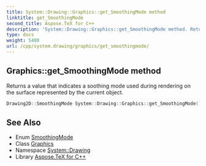 ```yaml
---
title: System::Drawing::Graphics::get_SmoothingMode method
linktitle: get_SmoothingMode
second_title: Aspose.TeX for C++
description: 'System::Drawing::Graphics::get_SmoothingMode method. Returns a value that indicates a soothing mode used during rendering on the surface represented by the current object in C++.'
type: docs
weight: 5400
url: /cpp/system.drawing/graphics/get_smoothingmode/
---
```

## Graphics::get_SmoothingMode method


Returns a value that indicates a soothing mode used during rendering on the surface represented by the current object.

```cpp
Drawing2D::SmoothingMode System::Drawing::Graphics::get_SmoothingMode()
```

## See Also

* Enum [SmoothingMode](../../../system.drawing.drawing2d/smoothingmode/)
* Class [Graphics](../)
* Namespace [System::Drawing](../../)
* Library [Aspose.TeX for C++](../../../)
